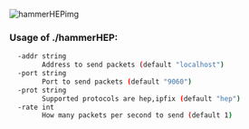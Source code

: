![hammerHEPimg](https://user-images.githubusercontent.com/20154956/27484126-5eba9f42-5828-11e7-9ac5-ceda711253df.png)


### Usage of ./hammerHEP:

```bash
  -addr string
        Address to send packets (default "localhost")
  -port string
        Port to send packets (default "9060")
  -prot string
        Supported protocols are hep,ipfix (default "hep")
  -rate int
        How many packets per second to send (default 1)
```
